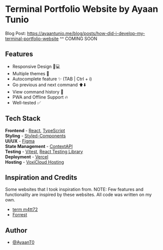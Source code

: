 # Terminal Portfolio Website by Ayaan Tunio
Blog Post: https://ayaantunio.me/blog/posts/how-did-i-develop-my-terminal-portfolio-website
^^ COMING SOON

## Features
- Responsive Design 📱💻
- Multiple themes 🎨
- Autocomplete feature ✨ (TAB | Ctrl + i)
- Go previous and next command ⬆️⬇️
- View command history 📖
- PWA and Offline Support 🔥
- Well-tested ✅

## Tech Stack
**Frontend** - [React](https://reactjs.org/), [TypeScript](https://www.typescriptlang.org/)  
**Styling** - [Styled-Components](https://styled-components.com/)  
**UI/UX** - [Figma](https://figma.com/)  
**State Management** - [ContextAPI](https://reactjs.org/docs/context.html)  
**Testing** - [Vitest](https://vitest.dev/), [React Testing Library](https://testing-library.com/)  
**Deployment** - [Vercel](https://vercel.app/)<br>
**Hosting** - [VoxiCloud Hosting](https://voxicloud.tech/)


## Inspiration and Credits
Some websites that I took inspiration from. NOTE: Few features and functionality are inspired by these websites. All code was written on my own.

- [term m4tt72](https://term.m4tt72.com/)
- [Forrest](https://fkcodes.com/)

## Author
- [@AyaanT0](https://ayaantunio.me)
